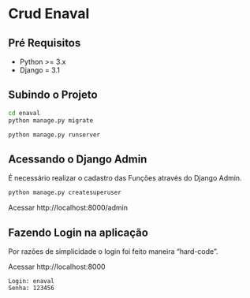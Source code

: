 # Crud Enaval

## Pré Requisitos

* Python >= 3.x
* Django = 3.1

## Subindo o Projeto

```bash
cd enaval 
python manage.py migrate
```

```bash
python manage.py runserver
```

## Acessando o Django Admin

É necessário realizar o cadastro das Funções através do Django Admin.  
```bash
python manage.py createsuperuser
```
Acessar http://localhost:8000/admin


## Fazendo Login na aplicação
Por razões de simplicidade o login foi feito maneira “hard-code”.

Acessar http://localhost:8000

```
Login: enaval
Senha: 123456
```
